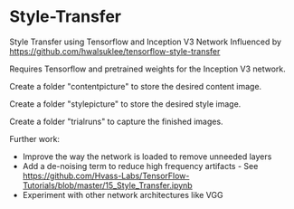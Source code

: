 # Style-Transfer
Style Transfer using Tensorflow and Inception V3 Network
Influenced by https://github.com/hwalsuklee/tensorflow-style-transfer

Requires Tensorflow and pretrained weights for the Inception V3 network. 

Create a folder "contentpicture" to store the desired content image.

Create a folder "stylepicture" to store the desired style image.

Create a folder "trialruns" to capture the finished images.

Further work:
- Improve the way the network is loaded to remove unneeded layers
- Add a de-noising term to reduce high frequency artifacts - See https://github.com/Hvass-Labs/TensorFlow-Tutorials/blob/master/15_Style_Transfer.ipynb
- Experiment with other network architectures like VGG
